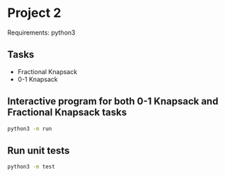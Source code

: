 # Project 2

Requirements: python3

## Tasks

- Fractional Knapsack
- 0-1 Knapsack

## Interactive program for both 0-1 Knapsack and Fractional Knapsack tasks

```bash
python3 -m run
```

## Run unit tests

```bash
python3 -m test

```
